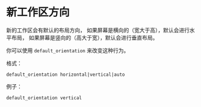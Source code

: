 # 新工作区方向

新的工作区会有默认的布局方向，
如果屏幕是横向的（宽大于高），默认会进行水平布局，
如果屏幕是竖向的（高大于宽），默认会进行垂直布局。

你可以使用 `default_orientation` 来改变这种行为。

格式：
```
default_orientation horizontal|vertical|auto
```

例子：
```
default_orientation vertical
```
